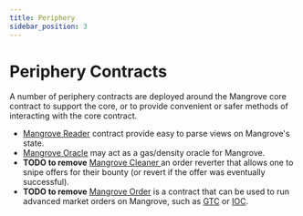 ```yaml
---
title: Periphery
sidebar_position: 3
---
```

# Periphery Contracts

A number of periphery contracts are deployed around the Mangrove core contract to support the core, or to provide convenient or safer methods of interacting with the core contract.

* [Mangrove Reader](reader.md) contract provide easy to parse views on Mangrove's state.
* [Mangrove Oracle](oracle.md) may act as a gas/density oracle for Mangrove. 
* **TODO to remove** [Mangrove Cleaner ](cleaner.md)an order reverter that allows one to snipe offers for their bounty (or revert if the offer was eventually successful).
* **TODO to remove** [Mangrove Order](advanced-orders.md) is a contract that can be used to run advanced market orders on Mangrove, such as [GTC](https://www.investopedia.com/terms/g/gtc.asp) or [IOC](https://www.investopedia.com/terms/i/immediateorcancel.asp).
